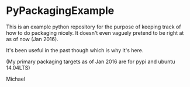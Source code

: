 PyPackagingExample
==================

This is an example python repository for the purpose of keeping track of how to do packaging nicely.
It doesn't even vaguely pretend to be right at as of now (Jan 2016).

It's been useful in the past though which is why it's here.

(My primary packaging targets as of Jan 2016 are for pypi and ubuntu 14.04LTS)


Michael
